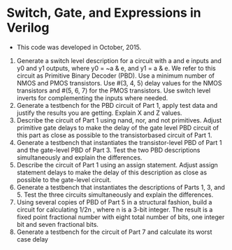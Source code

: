 # Switch, Gate, and Expressions in Verilog
- This code was developed in October, 2015.

1. Generate a switch level description for a circuit with a and e inputs and y0 and y1 outputs, where
y0 = ~a & e, and y1 = a & e. We refer to this circuit as Primitive Binary Decoder (PBD). Use a
minimum number of NMOS and PMOS transistors. Use #(3, 4, 5) delay values for the NMOS
transistors and #(5, 6, 7) for the PMOS transistors. Use switch level inverts for complementing
the inputs where needed.
2. Generate a testbench for the PBD circuit of Part 1, apply test data and justify the results you
are getting. Explain X and Z values.
3. Describe the circuit of Part 1 using nand, nor, and not primitives. Adjust primitive gate delays
to make the delay of the gate level PBD circuit of this part as close as possible to the transistorbased circuit of Part 1.
4. Generate a testbench that instantiates the transistor-level PBD of Part 1 and the gate-level PBD
of Part 3. Test the two PBD descriptions simultaneously and explain the differences.
5. Describe the circuit of Part 1 using an assign statement. Adjust assign statement delays to
make the delay of this description as close as possible to the gate-level circuit.
6. Generate a testbench that instantiates the descriptions of Parts 1, 3, and 5. Test the three circuits
simultaneously and explain the differences.
7. Using several copies of PBD of Part 5 in a structural fashion, build a circuit for calculating
1/2n
, where n is a 3-bit integer. The result is a fixed point fractional number with eight total
number of bits, one integer bit and seven fractional bits.
8. Generate a testbench for the circuit of Part 7 and calculate its worst case delay

